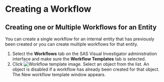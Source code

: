 <!-- <link href="/css/docStyle.css" rel="stylesheet"></link> -->
# Creating a Workflow

## Creating one or Multiple Workflows for an Entity

You can create a single workflow for an internal entity that has previously been created or you can create multiple workflows for that entity.

1. Select the **Workflows** tab on the SAS Visual Investigator administration interface and make sure the **Workflow Templates** tab is selected.
2. Click ![Workflow template image](/images/new-workflow-template.png). Select an object from the list. An object is disabled if a workflow has already been created for that object. The New workflow template window appears.
